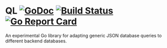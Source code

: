 # QL [![GoDoc](https://godoc.org/github.com/jmank88/ql?status.svg)](https://godoc.org/github.com/jmank88/ql) [![Build Status](https://travis-ci.org/jmank88/ql.svg)](https://travis-ci.org/jmank88/ql) [![Go Report Card](https://goreportcard.com/badge/github.com/jmank88/ql)](https://goreportcard.com/report/github.com/jmank88/ql)
An experimental Go library for adapting generic JSON database queries to different backend databases.